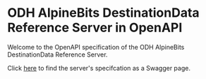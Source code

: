 # ODH AlpineBits DestinationData Reference Server in OpenAPI

Welcome to the OpenAPI specification of the ODH AlpineBits DestinationData Reference Server.

Click [here](https://claudenirmf.github.io/odh-alpinebits-destination-data-swagger/swagger) to find the server's specifcation as a Swagger page.
